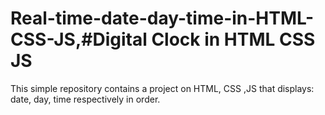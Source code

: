 # Real-time-date-day-time-in-HTML-CSS-JS,#Digital Clock in HTML CSS JS
This simple repository contains a project on HTML, CSS ,JS that displays: date, day, time respectively in order.
